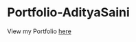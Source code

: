 # Portfolio-AdityaSaini

View my Portfolio <a href="https://asaini27.github.io/Portfolio-AdityaSaini/">here</a> 
